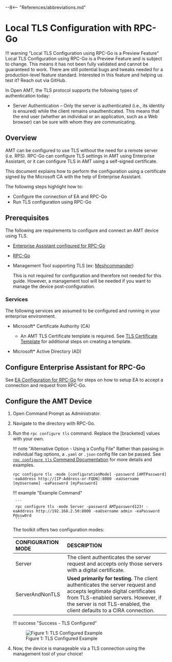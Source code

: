 --8<-- "References/abbreviations.md"

# Local TLS Configuration with RPC-Go

!!! warning "Local TLS Configuration using RPC-Go is a Preview Feature"
    Local TLS Configuration using RPC-Go is a Preview Feature and is subject to change. This means it has not been fully validated and cannot be guaranteed to work. There are still potential bugs and tweaks needed for a production-level feature standard. Interested in this feature and helping us test it? Reach out via GitHub.

In Open AMT, the TLS protocol supports the following types of authentication today:

- Server Authentication – Only the server is authenticated (i.e., its identity is ensured) while the client remains unauthenticated. This means that the end user (whether an individual or an application, such as a Web browser) can be sure with whom they are communicating.

<!-- - Mutual Authentication – The next level of security in which both ends of the “conversation” are sure with whom they are communicating.

When Intel AMT is configured for mutual authentication, it validates incoming client certificates based on the root of trust configured. -->

## Overview

AMT can be configured to use TLS without the need for a remote server (i.e. RPS). RPC-Go can configure TLS settings in AMT using Enterprise Assistant, or it can configure TLS in AMT using a self-signed certificate.

This document explains how to perform the configuration using a certificate signed by the Microsoft CA with the help of Enterprise Assistant.

The following steps highlight how to:

- Configure the connection of EA and RPC-Go
- Run TLS configuration using RPC-Go

## Prerequisites

The following are requirements to configure and connect an AMT device using TLS.

- [Enterprise Assistant configured for RPC-Go](rpcgoConfiguration.md)
- [RPC-Go](../../../GetStarted/buildRPC.md)
- Management Tool supporting TLS (ex: [Meshcommander](https://www.meshcommander.com/meshcommander))

    This is not required for configuration and therefore not needed for this guide. However, a management tool will be needed if you want to manage the device post-configuration.

### Services

The following services are assumed to be configured and running in your enterprise environment.

- Microsoft* Certificate Authority (CA)
    - An AMT TLS Certificate template is required. See [TLS Certificate Template](../tlsCertTemplate.md) for additional steps on creating a template.

- Microsoft* Active Directory (AD)

## Configure Enterprise Assistant for RPC-Go

See [EA Configuration for RPC-Go](rpcgoConfiguration.md) for steps on how to setup EA to accept a connection and request from RPC-Go.

## Configure the AMT Device

1. Open Command Prompt as Administrator.

2. Navigate to the directory with RPC-Go.

3. Run the `rpc configure tls` command. Replace the [bracketed] values with your own.

    !!! note "Alternative Option - Using a Config File"
        Rather than passing in individual flag options, a `.yaml` or `.json` config file can be passed. See [`rpc configure tls` Command Documentation](../../RPC/commandsRPC.md#tls) for more details and examples.

    ```
    rpc configure tls -mode [configurationMode] -password [AMTPassword] -eaAddress http://[IP-Address-or-FQDN]:8000 -eaUsername [myUsername] -eaPassword [myPassword]
    ```

    !!! example "Example Command"

        ```
        rpc configure tls -mode Server -password AMTpassword123! -eaAddress http://192.168.2.50:8000 -eaUsername admin -eaPassword P@ssw0rd
        ```

    The toolkit offers two configuration modes: 

    | CONFIGURATION MODE    | DESCRIPTION                                                                                            |
    | :---------------------| :----------------------------------------------------------------------------------------------------- |
    | Server                | The client authenticates the server request and accepts only those servers with a digital certificate. |
    | ServerAndNonTLS       | **Used primarily for testing.** The client authenticates the server request and accepts legitimate digital certificates from TLS-enabled servers. However, if the server is not TLS-enabled, the client defaults to a CIRA connection.|

    <!-- | Mutual                | Both client and server **must** have certs. The client cert is signed by the server cert.              |
    | MutualAndNonTLS       | **Used primarily for testing.** Both client and server certs are expected. The client authenticates the server request and accepts legitimate digital certificates from TLS-enabled servers. However, if the server is not TLS-enabled, the client defaults to a CIRA connection.   | -->

    !!! success "Success - TLS Configured"
        <figure class="figure-image">
            <img src="..\..\..\..\assets\images\RPC_EALocalTLSSuccess.png" alt="Figure 1: TLS Configured Example">
            <figcaption>Figure 1: TLS Configured Example</figcaption>
        </figure>

4. Now, the device is manageable via a TLS connection using the management tool of your choice!

<br><br>